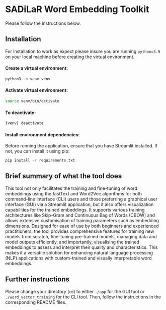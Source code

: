 # SADiLaR Word Embedding Toolkit

Please follow the instructions below.

## Installation

For installation to work as expect please insure you are running `python=3.9` on your local machine before creating the virtual environment.
#### Create a virtual environment:

```bash
python3 -m venv venv
```

#### Activate virtual environment:

```bash
source venv/bin/activate
```

#### To deactivate:

```bash
(venv) deactivate
```


#### Install environment dependencies:

Before running the application, ensure that you have Streamlit installed. If not, you can install it using pip:

```bash
pip install -r requirements.txt
```


## Brief summary of what the tool does

This tool not only facilitates the training and fine-tuning of word embeddings using the fastText and Word2Vec algorithms for both command-line interface (CLI) users and those preferring a graphical user interface (GUI) via a Streamlit application, but it also offers visualization capabilities for the trained embeddings. It supports various training architectures like Skip-Gram and Continuous Bag of Words (CBOW) and allows extensive customisation of training parameters such as embedding dimensions. Designed for ease of use by both beginners and experienced practitioners, the tool provides comprehensive features for training new models from scratch, fine-tuning pre-trained models, managing data and model outputs efficiently, and importantly, visualising the trained embeddings to assess and interpret their quality and characteristics. This makes it a versatile solution for enhancing natural language processing (NLP) applications with custom-trained and visually interpretable word embeddings.

## Further instructions
Please change your directory (`cd`) to either `./app` for the GUI tool or `./word_vector_training` for the CLI tool. Then, follow the instructions in the corresponding README files.
